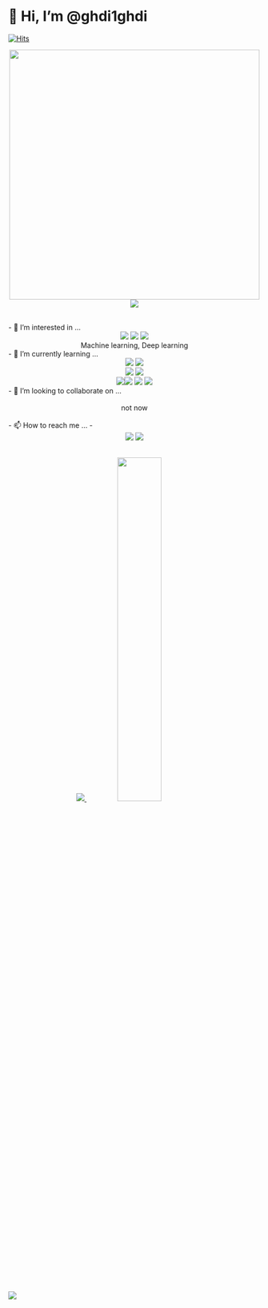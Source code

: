 # 👋 Hi, I’m @ghdi1ghdi
[![Hits](https://hits.seeyoufarm.com/api/count/incr/badge.svg?url=https%3A%2F%2Fgithub.com%2Fghdi1ghdi%2Fhit-counter&count_bg=%2379C83D&title_bg=%23555555&icon=&icon_color=%23E7E7E7&title=Today&edge_flat=false)](https://hits.seeyoufarm.com)
  <p align="center">
    <img src = "./MY Image.png", height="500px",width="500px">
  <br>
<a href="s">
  <img src ="https://github-profile-trophy.vercel.app/?username=ghdi1ghdi&theme=flat&column=8">
</a>
</p>
<br>
- 👀 I’m interested in ... 
<div align= "center"> 
  <img src="https://img.shields.io/badge/Python-3776AB?style=flat&logo=Python&logoColor=white"> <img src="https://img.shields.io/badge/Blockchain-121D33?style=flat&logo=Blockchain.com&logoColor=white"> <img src="https://img.shields.io/badge/Flutter-02569B?style=flat&logo=Flutter&logoColor=white"> <br>
  Machine learning, Deep learning
  </div>
- 🌱 I’m currently learning ... <br> 
<div align= "center">
  <img src="https://img.shields.io/badge/Python-3776AB?style=flat&logo=Python&logoColor=white"> <img src="https://img.shields.io/badge/C-00599C?style=flat&logo=C&logoColor=white"> <br>
   <img src="https://img.shields.io/badge/Apple-000000?style=flat&logo=Apple&logoColor=white"> <img src="https://img.shields.io/badge/Swift-F05138?style=flat&logo=Swift&logoColor=white"><br>
   <img src="https://img.shields.io/badge/HTML5-E34F26?style=flat&logo=HTML5&logoColor=white"><img src="https://img.shields.io/badge/CSS3-1572B6?style=flat&logo=CSS3&logoColor=white"> <img src="https://img.shields.io/badge/JavaScript-F7DF1E?style=flat&logo=JavaScript&logoColor=white"> <img src="https://img.shields.io/badge/Node.js-339933?style=flat&logo=Node.js&logoColor=white">
</div>
- 💞️ I’m looking to collaborate on ...
<div align= "center">
 <br> not now
</div>
<br>
- 📫 How to reach me ... 
-  <br> 
<div align= "center">
  <a href="https://mail.google.com/mail/?view=cm&amp;fs=1&amp;to=ghdi1ghdi@hanyang.ac.kr" target="_blank"><img src="https://img.shields.io/badge/ghdi1ghdi@hanyang.ac.kr-EA4335?style=flat&logo=Gmail&logoColor=white"></a> <a href="https://instagram.com/22_jung_ho?igshid=NGExMmI2YTkyZg==" target="_blank"><img src="https://img.shields.io/badge/INSTAGRAM-E4405F?style=flat&logo=Instagram&logoColor=white"></a> 
  </div>
  <br>
  <p align="center">
  <a href="s">
    <img src="https://github-readme-stats.vercel.app/api/top-langs/?username=ghdi1ghdi&exclude_repo=dkssud8150.github.io&layout=compact&theme=tokyonight" />
  </a>
  <a href="s">
    <img src="https://github-readme-stats.vercel.app/api?username=ghdi1ghdi&theme=tokyonight&show_icons=true" width="42%" />
  </a>
  </p>
<br>
<a href="s">
  <img src ="https://github-readme-activity-graph.vercel.app/graph?username=ghdi1ghdi&theme=dracula">
</a>
<!---
ghdi1ghdi/ghdi1ghdi is a ✨ special ✨ repository because its `README.md` (this file) appears on your GitHub profile.
You can click the Preview link to take a look at your changes.
--->

